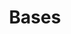 ---
permalink: false
hideInSitemap: true
tags: level1
key: foundation_fr
title: Bases
alternativetitle: Les bases de conception des CFF.
redirect: /fr/foundation/assets/icons/
parent: fr
order: 2
---